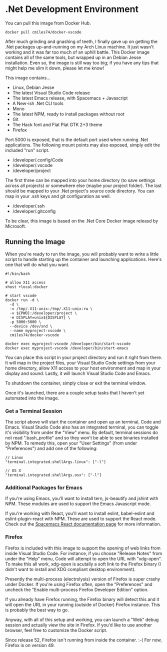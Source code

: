 .Net Development Environment
============================

You can pull this image from Docker Hub.

    docker pull cmiles74/docker-vscode

After much grinding and gnashing of teeth, I finally gave up on getting the .Net
packages up-and-running on my Arch Linux machine. It just wasn't working and it
was far too much of an uphill battle. This Docker image contains all of the same
tools, but wrapped up in an Debian Jesse installation. Even so, the image is
still way too big; if you have any tips that might help me slim it down, please
let me know!

This image contains...

* Linux, Debian Jesse
* The latest Visual Studio Code release
* The latest Emacs release, with Spacemacs + Javascript
* A New-ish .Net CLI tools
* Mono 
* The latest NPM, ready to install packages without root
* Git
* The Hack font and Flat Plat GTK 2+3 theme
* Firefox

Port 5000 is exposed, that is the default port used when running .Net
applications. The following mount points may also exposed, simply edit the
included "run" script.

* /developer/.config/Code
* /developer/.vscode
* /developer/project
      
The first three can be mapped into your home directory (to save settings across
all projects) or somewhere else (maybe your project folder). The last should be
mapped to your .Net project's source code directory. You can map in your .ssh
keys and git configuration as well.

* /developer/.ssh
* /developer/.gitconfig

To be clear, this image is based on the .Net Core Docker image releasd by
Microsoft.

Running the Image
-----------------

When you're ready to run the image, you will probably want to write a little
script to handle starting up the container and launching applications. Here's
one that will do what you want.

    #!/bin/bash

    # allow X11 access
    xhost +local:docker

    # start vscode
    docker run -d \
      -d \
      -v /tmp/.X11-unix:/tmp/.X11-unix:rw \
      -v ${PWD}:/developer/project \
      -e DISPLAY=unix${DISPLAY} \
      -p 5000:5000 \
      --device /dev/snd \
      --name myproject-vscode \
      cmiles74/docker-vscode

    docker exec myproject-vscode /developer/bin/start-vscode
    docker exec myproject-vscode /developer/bin/start-emacs

You can place this script in your project directory and run it right from there.
It will map in the project files, your Visual Studio Code settings from your
home directory, allow X11 access to your host environment and map in your
display and sound. Lastly, it will launch Visual Studio Code and Emacs.

To shutdown the container, simply close or exit the terminal window.

Once it's launched, there are a couple setup tasks that I haven't yet automated
into the image. 

### Get a Terminal Session

The script above will start the container and open up an terminal, Code and
Emacs. Visual Studio Code also has an integrated terminal, you can toggle it's
visibility from under the "View" menu. By default, terminal sessions do not read
".bash_profile" and so they won't be able to see binaries installed by NPM. To
remedy this, open your "User Settings" (from under "Preferences") and add one of
the following:

    // Linux
    "terminal.integrated.shellArgs.linux": ["-l"]

    // OS X
    "terminal.integrated.shellArgs.osx": ["-l"]
    
### Additional Packages for Emacs

If you're using Emacs, you'll want to install tern, js-beautify and jshint with
NPM. These modules are used to support the Emacs Javascript mode. 

If you're working with React, you'll want to install eslint, babel-eslint and
eslint-plugin-react with NPM. These are used to support the React mode. Check
out the
[Spacemacs React documentation page](https://github.com/syl20bnr/spacemacs/tree/master/layers/%2Bframeworks/react)
for more information.

### Firefox

Firefox is included with this image to support the opening of web links from
inside Visual Studio Code. For instance, if you choose "Release Notes" from
under the "Help" menu, Code will attempt to open the URL with "xdg-open". To
make this all work, xdg-open is acutally a soft link to the Firefox binary (I
didn't want to install and XDG compliant desktop environment).

Presently the multi-process (electrolysis) version of Firefox is super crashy
under Docker. If you're using Firefox often, open the "Preferences" and uncheck
the "Enable multi-process Firefox Developer Edition" option.

If you already have Firefox running, the Firefox binary will detect this and it
will open the URL in your running (outside of Docker) Firefox instance. This is
probably the best way to go.

Anyway, with all of this setup and working, you can launch a "Web" debug session
and actually view the site in Firefox. If you'd like to use another browser,
feel free to customize the Docker script.

Since release 52, Firefox isn't running from inside the container. :-( For now,
Firefox is on version 49.

